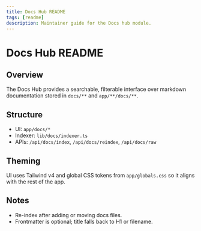 ```yaml
---
title: Docs Hub README
tags: [readme]
description: Maintainer guide for the Docs hub module.
---
```


# Docs Hub README

## Overview

The Docs Hub provides a searchable, filterable interface over markdown documentation stored in `docs/**` and `app/**/docs/**`.

## Structure

- UI: `app/docs/*`
- Indexer: `lib/docs/indexer.ts`
- APIs: `/api/docs/index`, `/api/docs/reindex`, `/api/docs/raw`

## Theming

UI uses Tailwind v4 and global CSS tokens from `app/globals.css` so it aligns with the rest of the app.

## Notes

- Re-index after adding or moving docs files.
- Frontmatter is optional; title falls back to H1 or filename.


